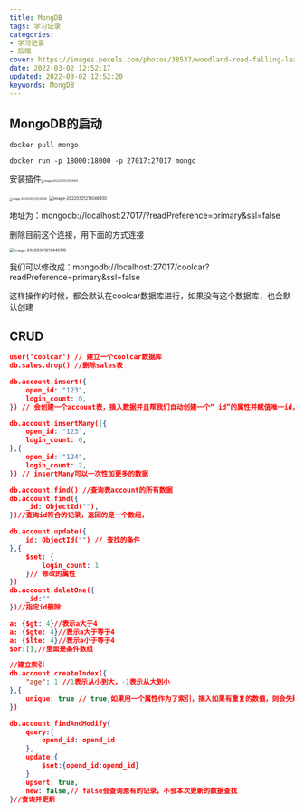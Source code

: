 ```yaml
---
title: MongDB
tags: 学习记录
categories: 
- 学习记录
- 后端
cover: https://images.pexels.com/photos/38537/woodland-road-falling-leaf-natural-38537.jpeg?auto=compress&cs=tinysrgb&dpr=2&w=500
date: 2022-03-02 12:52:17
updated: 2022-03-02 12:52:20
keywords: MongDB
---
```

## MongoDB的启动

```
docker pull mongo
```

```
docker run -p 18000:18000 -p 27017:27017 mongo
```

安装插件<img src="https://cdn.jsdelivr.net/gh/small-brilliant/image/img1/202203012119442.png" alt="image-20220301211949410" style="zoom:33%;" />

<img src="https://cdn.jsdelivr.net/gh/small-brilliant/image/img1/202203012122207.png" alt="image-20220301212226138" style="zoom: 33%;" />

<img src="https://cdn.jsdelivr.net/gh/small-brilliant/image/img1/202203012130969.png" alt="image-20220301213046930" style="zoom:50%;" />

地址为：mongodb://localhost:27017/?readPreference=primary&ssl=false

删除目前这个连接，用下面的方式连接

<img src="https://cdn.jsdelivr.net/gh/small-brilliant/image/img1/202203012134743.png" alt="image-20220301213445710" style="zoom: 50%;" />

我们可以修改成：mongodb://localhost:27017/coolcar?readPreference=primary&ssl=false

这样操作的时候，都会默认在coolcar数据库进行，如果没有这个数据库，也会默认创建

## CRUD

```json
user('coolcar') // 建立一个coolcar数据库
db.sales.drop() //删除sales表

db.account.insert({
	open_id: "123",
	login_count: 0,
}) // 会创建一个account表，插入数据并且帮我们自动创建一个“_id”的属性并赋值唯一id，我们也可以自己设置这个属性

db.account.insertMany([{
	open_id: "123",
	login_count: 0,
},{
	open_id: "124",
	login_count: 2,
}) // insertMany可以一次性加更多的数据

db.account.find() //查询表account的所有数据
db.account.find({
	_id: ObjectId(""),
})//查询id符合的记录，返回的是一个数组，

db.account.update({
	id: ObjectId("") // 查找的条件
},{
	$set: {
		login_count: 1
	}// 修改的属性
})
db.account.deletOne({
	_id:"",
})//指定id删除

a: {$gt: 4}//表示a大于4
a: {$gte: 4}//表示a大于等于4
a: {$lte: 4}//表示a小于等于4
$or:[],//里面是条件数组

//建立索引
db.account.createIndex({
	"age": 1 //1表示从小到大，-1表示从大到小
},{
    unique: true // true,如果用一个属性作为了索引，插入如果有重复的数值，则会失败。
})

db.account.findAndModify{
	query:{
		opend_id: opend_id
	},
	update:{
		$set:{opend_id:opend_id}
	}
	upsert: true,
	new: false,// false会查询原有的记录，不会本次更新的数据查找
}//查询并更新
```
